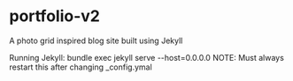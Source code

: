 # portfolio-v2
A photo grid inspired blog site built using Jekyll

Running Jekyll:
	bundle exec jekyll serve --host=0.0.0.0
	NOTE: Must always restart this after changing _config.ymal